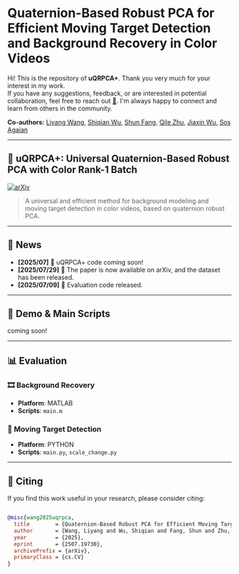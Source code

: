 # Quaternion-Based Robust PCA for Efficient Moving Target Detection and Background Recovery in Color Videos

Hi! This is the repository of **uQRPCA+**. Thank you very much for your interest in my work.  
If you have any suggestions, feedback, or are interested in potential collaboration, feel free to reach out [📧](mailto:liyangwang520@gmail.com). I'm always happy to connect and learn from others in the community.


**Co-authors:** [Liyang Wang](https://ruchtech.github.io/), [Shiqian Wu](https://scholar.google.com/citations?user=wBNGkEMAAAAJ&hl=zh-CN&oi=sra), [Shun Fang](https://scholar.google.com/citations?user=CKJeooEAAAAJ&hl=zh-CN&oi=sra), [Qile Zhu](https://scholar.google.com/citations?user=WXTXzF0AAAAJ&hl=zh-CN&oi=ao), [Jiaxin Wu](https://github.com/Ruchtech/uQRPCA), [Sos Agaian](https://scholar.google.com/citations?user=FazfMZMAAAAJ&hl=zh-CN&oi=ao)

---

## 🔧 uQRPCA+: Universal Quaternion-Based Robust PCA with Color Rank-1 Batch  

[![arXiv](https://img.shields.io/badge/arXiv-2507.19730-b31b1b)](https://arxiv.org/abs/2507.19730)  

> A universal and efficient method for background modeling and moving target detection in color videos, based on quaternion robust PCA.

---

## 📰 News

- **[2025/07]** 🔧 uQRPCA+ code coming soon!
- **[2025/07/29]** 📄 The paper is now available on arXiv, and the dataset has been released.
- **[2025/07/09]** 🧪 Evaluation code released.

---

## 🚀 Demo & Main Scripts

coming soon!

---

## 📊 Evaluation
### 🎞 Background Recovery
- **Platform**: MATLAB  
- **Scripts**: `main.m`  

### 🎯 Moving Target Detection
- **Platform**: PYTHON  
- **Scripts**: `main.py`, `scale_change.py`  

---

## 📄 Citing

If you find this work useful in your research, please consider citing:

```bibtex

@misc{wang2025uqrpca,
  title        = {Quaternion-Based Robust PCA for Efficient Moving Target Detection and Background Recovery in Color Videos},
  author       = {Wang, Liyang and Wu, Shiqian and Fang, Shun and Zhu, Qile and Wu, Jiaxin and Agaian, Sos},
  year         = {2025},
  eprint       = {2507.19730},
  archivePrefix = {arXiv},
  primaryClass = {cs.CV}
}

